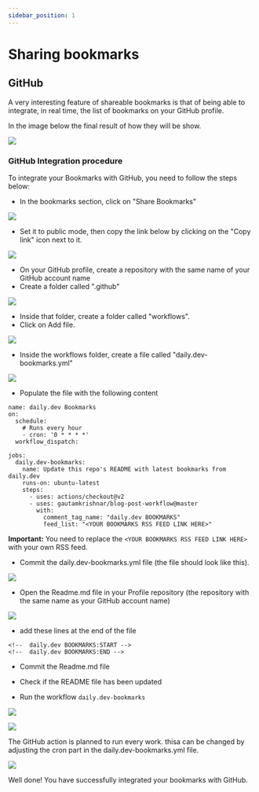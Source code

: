 ```yaml
---
sidebar_position: 1
---
```


# Sharing bookmarks

## GitHub

A very interesting feature of shareable bookmarks is that of being able to integrate, in real time, the list of bookmarks on your GitHub profile. 

In the image below the final result of how they will be show.

![](https://daily-now-res.cloudinary.com/image/upload/v1644219700/docs/bookmarksGithub12.png)

### GitHub Integration procedure

To integrate your Bookmarks with GitHub, you need to follow the steps below:

- In the bookmarks section, click on "Share Bookmarks"

![](https://daily-now-res.cloudinary.com/image/upload/v1644219700/docs/bookmarksGithub1.png)

- Set it to public mode, then copy the link below by clicking on the "Copy link" icon next to it.

![](https://daily-now-res.cloudinary.com/image/upload/v1644219700/docs/bookmarksGithub2.png)

- On your GitHub profile, create a repository with the same name of your GitHub account name
- Create a folder called ".github"

![](https://daily-now-res.cloudinary.com/image/upload/v1644219700/docs/bookmarksGithub3.png)

- Inside that folder, create a folder called "workflows". 
- Click on Add file.

![](https://daily-now-res.cloudinary.com/image/upload/v1644219700/docs/bookmarksGithub4.png)


- Inside the workflows folder, create a file called "daily.dev-bookmarks.yml"

![](https://daily-now-res.cloudinary.com/image/upload/v1644219700/docs/bookmarksGithub5.png)


- Populate the file with the following content
```
name: daily.dev Bookmarks
on:
  schedule:
    # Runs every hour
    - cron: '0 * * * *'
  workflow_dispatch:

jobs:
  daily.dev-bookmarks:
    name: Update this repo's README with latest bookmarks from daily.dev
    runs-on: ubuntu-latest
    steps:
      - uses: actions/checkout@v2
      - uses: gautamkrishnar/blog-post-workflow@master
        with:
          comment_tag_name: "daily.dev BOOKMARKS"
          feed_list: "<YOUR BOOKMARKS RSS FEED LINK HERE>"
```
**Important:** You need to replace the `<YOUR BOOKMARKS RSS FEED LINK HERE>` with your own RSS feed.

- Commit the daily.dev-bookmarks.yml file (the file should look like this).

![](https://daily-now-res.cloudinary.com/image/upload/v1644219700/docs/bookmarksGithub6.png)

- Open the Readme.md file in your Profile repository (the repository with the same name as your GitHub account name)

![](https://daily-now-res.cloudinary.com/image/upload/v1644219700/docs/bookmarksGithub7.png)

- add these lines at the end of the file
```
<!--  daily.dev BOOKMARKS:START -->
<!--  daily.dev BOOKMARKS:END -->
```
- Commit the Readme.md file
- Check if the README file has been updated

- Run the workflow  `daily.dev-bookmarks`

![](https://daily-now-res.cloudinary.com/image/upload/v1644219700/docs/bookmarksGithub9.png)

![](https://daily-now-res.cloudinary.com/image/upload/v1644219700/docs/bookmarksGithub11.png)


The GitHub action is planned to run every work. thisa can be changed by adjusting the cron part in the daily.dev-bookmarks.yml file.

![](https://daily-now-res.cloudinary.com/image/upload/v1644219700/docs/bookmarksGithub12.png)

Well done! You have successfully integrated your bookmarks with GitHub.